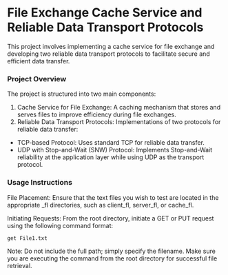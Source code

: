 # File Exchange Cache Service and Reliable Data Transport Protocols
This project involves implementing a cache service for file exchange and developing two reliable data transport protocols to facilitate secure and efficient data transfer.

### Project Overview
The project is structured into two main components:
1. Cache Service for File Exchange: A caching mechanism that stores and serves files to improve efficiency during file exchanges.
2. Reliable Data Transport Protocols: Implementations of two protocols for reliable data transfer:
  * TCP-based Protocol: Uses standard TCP for reliable data transfer.
  * UDP with Stop-and-Wait (SNW) Protocol: Implements Stop-and-Wait reliability at the application layer while using UDP as the transport protocol.

### Usage Instructions
File Placement: Ensure that the text files you wish to test are located in the appropriate _fl directories, such as client_fl, server_fl, or cache_fl.

Initiating Requests: From the root directory, initiate a GET or PUT request using the following command format:

    get File1.txt
    
Note: Do not include the full path; simply specify the filename. Make sure you are executing the command from the root directory for successful file retrieval.
